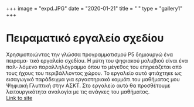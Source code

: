 +++
image = "expd.JPG"
date = "2020-01-21"
title = " "
type = "gallery1"
+++

# Πειραματικό εργαλείο σχεδίου 

Χρησιμοποιώντας την γλώσσα προγραµµατισµού P5 δημιουργώ ένα πειραμα‐
τικό εργαλείο σχεδίου. Η μύτη του ψηφιακού	μολυβιού είναι ένα παλ‐
λόμενο παραλληλόγραμμο όπου το μέγεθος του επηρεάζεται από τους ήχους
του περιβάλλοντος χώρου. Το εργαλείο αυτό φτιάχτηκε ως εισαγωγικό
παράδειγμα για εργαστηριακό κομμάτι του μαθήματος μου Ψηφιακή Γλυπτική
στην ΑΣΚΤ. Στο εργαλείο αυτό θα προσθέτoυμε λειτουργικότητα αναλογία
με τις ανάγκες του μαθήματος.  
[Link to site](https://fmoraitis.github.io/Draw-with-sound-/) 







